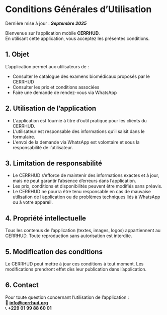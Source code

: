 # Conditions Générales d’Utilisation

Dernière mise à jour : **_Septembre 2025_**

Bienvenue sur l’application mobile **CERRHUD**.  
En utilisant cette application, vous acceptez les présentes conditions.

## 1. Objet

L’application permet aux utilisateurs de :

- Consulter le catalogue des examens biomédicaux proposés par le CERRHUD
- Consulter les prix et conditions associées
- Faire une demande de rendez-vous via WhatsApp

## 2. Utilisation de l’application

- L’application est fournie à titre d’outil pratique pour les clients du CERRHUD.
- L’utilisateur est responsable des informations qu’il saisit dans le formulaire.
- L’envoi de la demande via WhatsApp est volontaire et sous la responsabilité de l’utilisateur.

## 3. Limitation de responsabilité

- Le CERRHUD s’efforce de maintenir des informations exactes et à jour, mais ne peut garantir l’absence d’erreurs dans l’application.
- Les prix, conditions et disponibilités peuvent être modifiés sans préavis.
- Le CERRHUD ne pourra être tenu responsable en cas de mauvaise utilisation de l’application ou de problèmes techniques liés à WhatsApp ou à votre appareil.

## 4. Propriété intellectuelle

Tous les contenus de l’application (textes, images, logos) appartiennent au CERRHUD. Toute reproduction sans autorisation est interdite.

## 5. Modification des conditions

Le CERRHUD peut mettre à jour ces conditions à tout moment. Les modifications prendront effet dès leur publication dans l’application.

## 6. Contact

Pour toute question concernant l’utilisation de l’application :  
📧 **[info@cerrhud.org](mailto:info@cerrhud.org)**  
📞 **+229 01 99 88 60 01**
